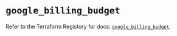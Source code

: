 # `google_billing_budget`

Refer to the Terraform Registory for docs: [`google_billing_budget`](https://registry.terraform.io/providers/hashicorp/google/5.10.0/docs/resources/billing_budget).
